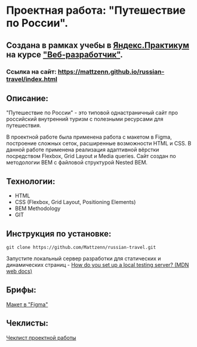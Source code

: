 # Проектная работа: "Путешествие по России".

## Создана в рамках учебы в [Яндекс.Практикум](https://praktikum.yandex.ru/) на курсе ["Веб-разработчик"](https://praktikum.yandex.ru/web/).

### Ссылка на сайт: https://mattzenn.github.io/russian-travel/index.html

## Описание:

"Путешествие по России" - это типовой однастраничный сайт про российский внутренний туризм с полезными ресурсами для путешествия. 

В проектной работе была применена работа с макетом в Figma, построение сложных сеток, расширенные возможности HTML и CSS. В данной работе применена реализация адаптивной вёрстки посредством Flexbox, Grid Layout и Media queries. Сайт создан по методологии BEM с файловой структурой Nested BEM.


## Технологии:

* HTML
* CSS (Flexbox, Grid Layout, Positioning Elements)
* BEM Methodology
* GIT

## Инструкция по установке: 

```
git clone https://github.com/Mattzenn/russian-travel.git
``` 
Запустите локальный сервер разработки  для статических и динамических страниц - [How do you set up a local testing server? (MDN web docs)](https://developer.mozilla.org/en-US/docs/Learn/Common_questions/set_up_a_local_testing_server)

## Брифы: 
[Макет в "Figma"](https://drive.google.com/file/d/1PA3d-rIn5ncNtcODT_42haGpmgquCk7t/view?usp=sharing) 

## Чеклисты: 
[Чеклист проектной работы](https://code.s3.yandex.net/web-developer/checklists/new-program/checklist-3/index.html)

